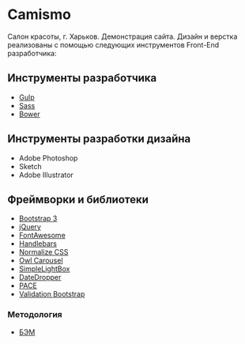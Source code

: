 # Camismo
Салон красоты, г. Харьков. Демонстрация сайта. Дизайн и верстка реализованы с помощью следующих инструментов Front-End разработчика:

## Инструменты разработчика
* [Gulp](http://gulpjs.com)
* [Sass](http://sass-lang.com)
* [Bower](https://bower.io)

## Инструменты разработки дизайна
* Adobe Photoshop
* Sketch
* Adobe Illustrator

## Фреймворки и библиотеки
* [Bootstrap 3](http://getbootstrap.com)
* [jQuery](https://jquery.com)
* [FontAwesome](http://fontawesome.io)
* [Handlebars](http://handlebarsjs.com)
* [Normalize CSS](https://necolas.github.io/normalize.css/)
* [Owl Carousel](http://owlgraphic.com/owlcarousel/)
* [SimpleLightBox](http://lokeshdhakar.com/projects/lightbox2/)
* [DateDropper](http://felicegattuso.com/projects/datedropper/)
* [PACE](http://github.hubspot.com/pace/docs/welcome/)
* [Validation Bootstrap](https://1000hz.github.io/bootstrap-validator/)

### Методология
* [БЭМ](https://ru.bem.info/methodology/)











